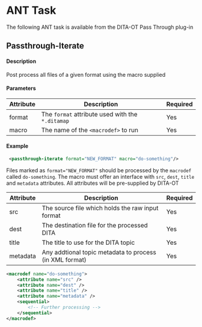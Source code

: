<h1>ANT Task</h1>

The following ANT task is available from the DITA-OT Pass Through plug-in

## Passthrough-Iterate

#### Description

Post process all files of a given format using the macro supplied

#### Parameters

| Attribute | Description                                      | Required |
| --------- | ------------------------------------------------ | -------- |
| format    | The `format` attribute used with the `*.ditamap` | Yes      |
| macro     | The name of the `<macrodef>` to run              | Yes      |

#### Example

```xml
 <passthrough-iterate format="NEW_FORMAT" macro="do-something"/>
```

Files marked as `format="NEW_FORMAT"` should be processed by the `macrodef` called `do-something`. The macro must
offer an interface with `src`, `dest`, `title` and `metadata` attributes. All attributes will be pre-supplied by 
DITA-OT

| Attribute | Description                                             | Required |
| --------- | ------------------------------------------------------- | -------- |
| src       | The source file which holds the raw input format        | Yes      |
| dest      | The destination file for the processed DITA             | Yes      |
| title     | The title to use for the DITA topic                     | Yes      |
| metadata  | Any addtional topic metadata to process (in XML format) | Yes      |

```xml
<macrodef name="do-something">
    <attribute name="src" />
    <attribute name="dest" />
    <attribute name="title" />
    <attribute name="metadata" />
    <sequential>
        <!-- Further processing -->
    </sequential>
</macrodef>
```
